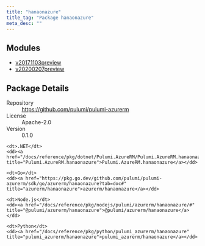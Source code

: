 ```yaml
---
title: "hanaonazure"
title_tag: "Package hanaonazure"
meta_desc: ""
---
```


<!-- WARNING: this file was generated by Pulumi Docs Generator. -->
<!-- Do not edit by hand unless you're certain you know what you are doing! -->



<h2 id="modules">Modules</h2>
<ul class="api">
    <li><a href="v20171103preview/" title="v20171103preview"><span class="symbol module"></span>v20171103preview</a></li>
    <li><a href="v20200207preview/" title="v20200207preview"><span class="symbol module"></span>v20200207preview</a></li>
</ul>

<h2 id="package-details">Package Details</h2>
<dl class="package-details">
	<dt>Repository</dt>
	<dd><a href="https://github.com/pulumi/pulumi-azurerm">https://github.com/pulumi/pulumi-azurerm</a></dd>
	<dt>License</dt>
	<dd>Apache-2.0</dd>
	<dt>Version</dt>
	<dd>0.1.0</dd>
</dl>



<dl class="tabular">

    <dt>.NET</dt>
    <dd><a href="/docs/reference/pkg/dotnet/Pulumi.AzureRM/Pulumi.AzureRM.hanaonazure.html" title="Pulumi.AzureRM.hanaonazure">Pulumi.AzureRM.hanaonazure</a></dd>

    <dt>Go</dt>
    <dd><a href="https://pkg.go.dev/github.com/pulumi/pulumi-azurerm/sdk/go/azurerm/hanaonazure?tab=doc#" title="azurerm/hanaonazure">azurerm/hanaonazure</a></dd>

    <dt>Node.js</dt>
    <dd><a href="/docs/reference/pkg/nodejs/pulumi/azurerm/hanaonazure/#" title="@pulumi/azurerm/hanaonazure">@pulumi/azurerm/hanaonazure</a></dd>

    <dt>Python</dt>
    <dd><a href="/docs/reference/pkg/python/pulumi_azurerm/hanaonazure" title="pulumi_azurerm/hanaonazure">pulumi_azurerm/hanaonazure</a></dd>

</dl>

